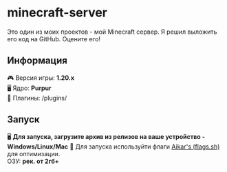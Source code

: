# minecraft-server
Это один из моих проектов - мой Minecraft сервер. Я решил выложить его код на GitHub. Оцените его!

## Информация
🎮 Версия игры: **1.20.x**  
🖥️ Ядро: **Purpur**  
💽 Плагины: /plugins/

## Запуск
🖥️ **Для запуска, загрузите архив из релизов на ваше устройство - Windows/Linux/Mac**
🚀 Для запуска используйти флаги [Aikar's (flags.sh)](https://flags.sh/) для оптимизации.  
ОЗУ: **рек. от 2гб+**
